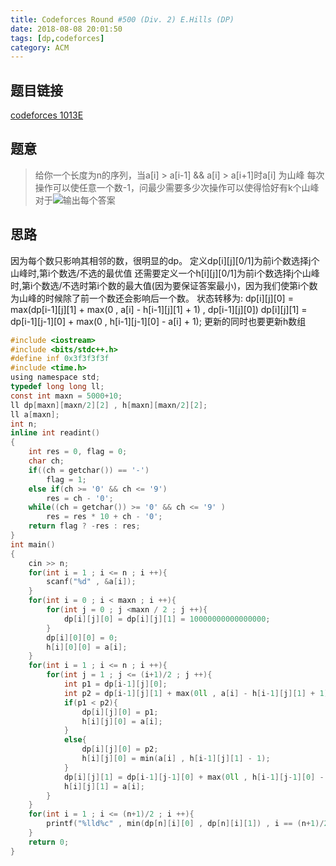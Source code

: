 ```yaml
---
title: Codeforces Round #500 (Div. 2) E.Hills (DP)
date: 2018-08-08 20:01:50
tags: [dp,codeforces]
category: ACM
---
```

## 题目链接
[codeforces 1013E](http://codeforces.com/contest/1013/problem/E)

## 题意
>给你一个长度为n的序列，当a[i] > a[i-1] && a[i] > a[i+1]时a[i] 为山峰
每次操作可以使任意一个数-1，问最少需要多少次操作可以使得恰好有k个山峰
对于![](http://codeforces.com/predownloaded/68/fe/68fee4f6670f7958bab3908d3d50ed653026b335.png)输出每个答案

<!--more-->
## 思路
因为每个数只影响其相邻的数，很明显的dp。
定义dp[i][j][0/1]为前i个数选择j个山峰时,第i个数选/不选的最优值
还需要定义一个h[i][j][0/1]为前i个数选择j个山峰时,第i个数选/不选时第i个数的最大值(因为要保证答案最小)，因为我们使第i个数为山峰的时候除了前一个数还会影响后一个数。
状态转移为:
dp[i][j][0] = max(dp[i-1][j][1] + max(0 , a[i] - h[i-1][j][1] + 1) , dp[i-1][j][0])
dp[i][j][1] = dp[i-1][j-1][0] + max(0 , h[i-1][j-1][0] - a[i] + 1);
更新的同时也要更新h数组
```c
#include <iostream>
#include <bits/stdc++.h>
#define inf 0x3f3f3f3f
#include <time.h>
using namespace std;
typedef long long ll;
const int maxn = 5000+10;
ll dp[maxn][maxn/2][2] , h[maxn][maxn/2][2];
ll a[maxn];
int n;
inline int readint()
{
    int res = 0, flag = 0;
    char ch;
    if((ch = getchar()) == '-')
        flag = 1;
    else if(ch >= '0' && ch <= '9')
        res = ch - '0';
    while((ch = getchar()) >= '0' && ch <= '9' )
        res = res * 10 + ch - '0';
    return flag ? -res : res;
}
int main()
{
    cin >> n;
    for(int i = 1 ; i <= n ; i ++){
        scanf("%d" , &a[i]);
    }
    for(int i = 0 ; i < maxn ; i ++){
        for(int j = 0 ; j <maxn / 2 ; j ++){
            dp[i][j][0] = dp[i][j][1] = 10000000000000000;
        }
        dp[i][0][0] = 0;
        h[i][0][0] = a[i];
    }
    for(int i = 1 ; i <= n ; i ++){
        for(int j = 1 ; j <= (i+1)/2 ; j ++){
            int p1 = dp[i-1][j][0];
            int p2 = dp[i-1][j][1] + max(0ll , a[i] - h[i-1][j][1] + 1);
            if(p1 < p2){
                dp[i][j][0] = p1;
                h[i][j][0] = a[i];
            }
            else{
                dp[i][j][0] = p2;
                h[i][j][0] = min(a[i] , h[i-1][j][1] - 1);
            }
            dp[i][j][1] = dp[i-1][j-1][0] + max(0ll , h[i-1][j-1][0] - a[i] + 1);
            h[i][j][1] = a[i];
        }
    }
    for(int i = 1 ; i <= (n+1)/2 ; i ++){
        printf("%lld%c" , min(dp[n][i][0] , dp[n][i][1]) , i == (n+1)/2 ? '\n' : ' ');
    }
    return 0;
}
```